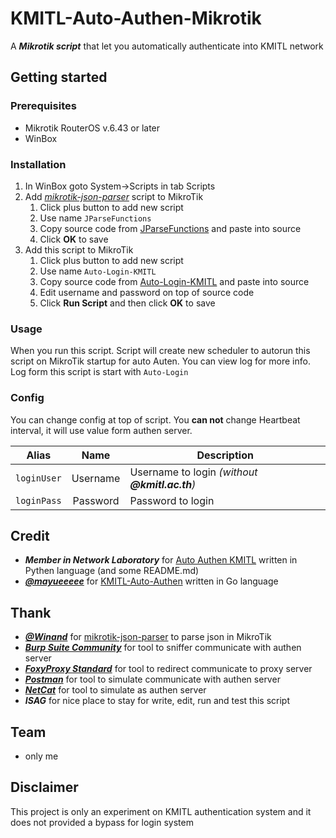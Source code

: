 # KMITL-Auto-Authen-Mikrotik

A **_Mikrotik script_** that let you automatically authenticate into KMITL network

## Getting started
### Prerequisites
* Mikrotik RouterOS v.6.43 or later
* WinBox

### Installation
1. In WinBox goto System->Scripts in tab Scripts
2. Add *[mikrotik-json-parser](https://github.com/Winand/mikrotik-json-parser)* script to MikroTik
   1. Click plus button to add new script
   2. Use name `JParseFunctions`
   3. Copy source code from [JParseFunctions](https://raw.githubusercontent.com/Winand/mikrotik-json-parser/master/JParseFunctions) and paste into source
   4. Click **OK** to save
3. Add this script to MikroTik
   1. Click plus button to add new script
   2. Use name `Auto-Login-KMITL`
   3. Copy source code from [Auto-Login-KMITL](https://raw.githubusercontent.com/ouoam/KMITL-Auto-Authen-Mikrotik/master/Auto-Login-KMITL) and paste into source
   4. Edit username and password on top of source code
   5. Click **Run Script** and then click **OK** to save

### Usage
When you run this script. Script will create new scheduler to autorun this script on MikroTik startup for auto Auten.
You can view log for more info. Log form this script is start with `Auto-Login`

### Config
You can change config at top of script.
You **can not** change Heartbeat interval, it will use value form authen server.

| Alias | Name | Description |
|:-----:|:----:|-------------|
| `loginUser` | Username | Username to login _(without **@kmitl.ac.th**)_ |
| `loginPass` | Password | Password to login |

## Credit
* **_Member in Network Laboratory_** for [Auto Authen KMITL](https://gitlab.com/networklab-kmitl/auto-authen-kmitl) written in Pythen language (and some README.md)
* **_[@mayueeeee](https://github.com/mayueeeee)_** for [KMITL-Auto-Authen](https://github.com/mayueeeee/KMITL-Auto-Authen) written in Go language

## Thank
* **_[@Winand](https://github.com/Winand)_** for [mikrotik-json-parser](https://github.com/Winand/mikrotik-json-parser) to parse json in MikroTik
* **_[Burp Suite Community](https://portswigger.net/burp)_** for tool to sniffer communicate with authen server
* **_[FoxyProxy Standard](https://chrome.google.com/webstore/detail/foxyproxy-standard/gcknhkkoolaabfmlnjonogaaifnjlfnp?hl=en)_** for tool to redirect communicate to proxy server
* **_[Postman](https://www.getpostman.com/)_** for tool to simulate communicate with authen server
* **_[NetCat](https://eternallybored.org/misc/netcat/)_** for tool to simulate as authen server
* **_ISAG_** for nice place to stay for write, edit, run and test this script

## Team
* only me

## Disclaimer
This project is only an experiment on KMITL authentication system and it does not provided a bypass for login system

